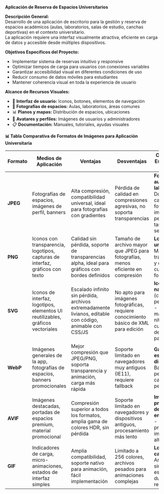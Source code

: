 **Aplicación de Reserva de Espacios Universitarios**

**Descripción General:**  
Desarrollo de una aplicación de escritorio para la gestión y reserva de espacios académicos (aulas, laboratorios, salas de estudio, canchas deportivas) en el contexto universitario.  
La aplicación requiere una interfaz visualmente atractiva, eficiente en carga de datos y accesible desde múltiples dispositivos.

**Objetivos Específicos del Proyecto:**

- Implementar sistema de reservas intuitivo y responsive
- Optimizar tiempos de carga para usuarios con conexiones variables
- Garantizar accesibilidad visual en diferentes condiciones de uso
- Reducir consumo de datos móviles para estudiantes
- Mantener coherencia visual en toda la experiencia de usuario

**Alcance de Recursos Visuales:**

- 📱 **Interfaz de usuario:** Iconos, botones, elementos de navegación
- 🏫 **Fotografías de espacios:** Aulas, laboratorios, áreas comunes
- 📊 **Planos y mapas:** Distribución de espacios, ubicaciones
- 👥 **Avatares y perfiles:** Imágenes de usuarios y administradores
- 📋 **Documentación:** Manuales, tutoriales, ayudas visuales

**📊 Tabla Comparativa de Formatos de Imágenes para Aplicación Universitaria**

| Formato | Medios de Aplicación | Ventajas | Desventajas | Caso de Uso Específico en la App |
| --- | --- | --- | --- | --- |
| **JPEG** | Fotografías de espacios, imágenes de perfil, banners | Alta compresión, compatibilidad universal, ideal para fotografías con gradientes | Pérdida de calidad en compresiones agresivas, no soporta transparencias | **Fotos de aulas y laboratorios** - Donde la calidad fotográfica es importante pero el tamaño debe ser controlado |
| **PNG** | Iconos con transparencia, logotipos, capturas de interfaz, gráficos con texto | Calidad sin pérdida, soporte de transparencias alpha, ideal para gráficos con bordes definidos | Tamaño de archivo mayor que JPEG para fotografías, menos eficiente en compresión | **Logo de la universidad** - Manteniendo transparencia y calidad en cualquier fondo |
| **SVG** | Iconos de interfaz, logotipos, elementos UI reutilizables, gráficos vectoriales | Escalado infinito sin pérdida, archivos extremadamente livianos, editable con código, animable con CSS/JS | No apto para imágenes fotográficas, requiere conocimiento básico de XML para edición | **Iconos de navegación** (calendario, perfil, mapa) - Para mantener nitidez en cualquier densidad de pantalla |
| **WebP** | Imágenes generales de la app, fotografías de espacios, banners promocionales | Mejor compresión que JPEG/PNG, soporta transparencia y animación, carga más rápida | Soporte limitado en navegadores muy antiguos (IE11), requiere fallback | **Galería de espacios disponibles** - Balance perfecto entre calidad y performance |
| **AVIF** | Imágenes destacadas, portadas de espacios premium, material promocional | Compresión superior a todos los formatos, amplia gama de colores HDR, sin pérdida | Soporte limitado en navegadores y dispositivos antiguos, procesamiento más lento | **Imágenes principales de espacios emblemáticos** - Para primera impresión de alta calidad |
| **GIF** | Indicadores de carga, micro-animaciones, estados de interfaz simples | Amplia compatibilidad, soporte nativo para animación, fácil implementación | Limitado a 256 colores, archivos pesados para animaciones complejas | **Loader de carga** - Animaciones simples de espera durante las reservas |
